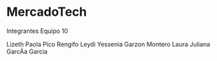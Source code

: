# MercadoTech
Integrantes Equipo 10

Lizeth Paola Pico Rengifo
Leydi Yessenia Garzon Montero
Laura Juliana GarcÃ­a Garcia